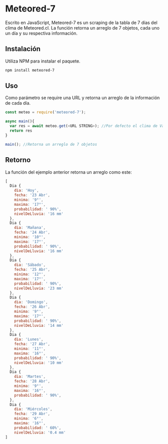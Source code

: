 # Meteored-7
  Escrito en JavaScript, Meteored-7 es un scraping de la tabla de 7 días del clima de Meteored.cl. La función retorna un arreglo de 7 objetos, cada uno un día y su respectiva información.
  
## Instalación
  Utiliza NPM para instalar el paquete.
  
  ``` bash
  npm install meteored-7
  ```
  
## Uso
  Como parámetro se require una URL y retorna un arreglo de la información de cada día.
  
  ```javascript
  const meteo = require('meteored-7');

 async main(){
    var res = await meteo.get(<URL STRING>); //Por defecto el clima de Valdivia.
    return res
 }
 
 main(); //Retorna un arreglo de 7 objetos

  ```
## Retorno

La función del ejemplo anterior retorna un arreglo como este:

``` javascript
[
  Dia {
    dia: 'Hoy',
    fecha: '23 Abr',
    minima: '9°',
    maxima: '17°',
    probabilidad: ' 90%',
    nivelDeLluvia: '16 mm'
  },
  Dia {
    dia: 'Mañana',
    fecha: '24 Abr',
    minima: '10°',
    maxima: '17°',
    probabilidad: ' 90%',
    nivelDeLluvia: '16 mm'
  },
  Dia {
    dia: 'Sábado',
    fecha: '25 Abr',
    minima: '12°',
    maxima: '17°',
    probabilidad: ' 90%',
    nivelDeLluvia: '23 mm'
  },
  Dia {
    dia: 'Domingo',
    fecha: '26 Abr',
    minima: '9°',
    maxima: '17°',
    probabilidad: ' 90%',
    nivelDeLluvia: '14 mm'
  },
  Dia {
    dia: 'Lunes',
    fecha: '27 Abr',
    minima: '11°',
    maxima: '16°',
    probabilidad: ' 90%',
    nivelDeLluvia: '10 mm'
  },
  Dia {
    dia: 'Martes',
    fecha: '28 Abr',
    minima: '9°',
    maxima: '16°',
    probabilidad: ' 90%',
  },
  Dia {
    dia: 'Miércoles',
    fecha: '29 Abr',
    minima: '6°',
    maxima: '16°',
    probabilidad: ' 60%',
    nivelDeLluvia: '0.4 mm'
]
```
